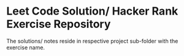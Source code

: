 # Leet Code Solution/ Hacker Rank Exercise Repository

The solutions/ notes reside in respective project sub-folder with the exercise name.